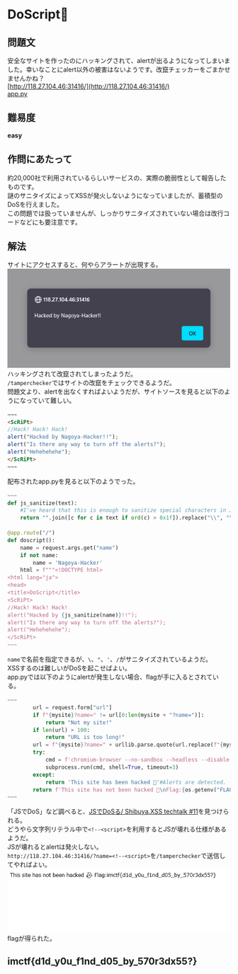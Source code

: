 # DoScript🐣

## 問題文
安全なサイトを作ったのにハッキングされて、alertが出るようになってしまいました。幸いなことにalert以外の被害はないようです。改竄チェッカーをごまかせませんかね？  
[http://118.27.104.46:31416/](http://118.27.104.46:31416/)  
[app.py](files/app.py)  

## 難易度
**easy**  

## 作問にあたって
約20,000社で利用されているらしいサービスの、実際の脆弱性として報告したものです。  
謎のサニタイズによってXSSが発火しないようになっていましたが、蓄積型のDoSを行えました。  
この問題では扱っていませんが、しっかりサニタイズされていない場合は改行コードなどにも要注意です。  

## 解法
サイトにアクセスすると、何やらアラートが出現する。  
![alert.png](images/alert.png)  
ハッキングされて改竄されてしまったようだ。  
`/tamperchecker`ではサイトの改竄をチェックできるようだ。  
問題文より、alertを出なくすればよいようだが、サイトソースを見ると以下のようになっていて難しい。  
```html
~~~
<ScRiPt>
//Hack! Hack! Hack!
alert("Hacked by Nagoya-Hacker!!");
alert("Is there any way to turn off the alerts?");
alert("Hehehehehe");
</ScRiPt>
~~~
```
配布されたapp.pyを見ると以下のようでった。  
```python
~~~
def js_sanitize(text):
    #I've heard that this is enough to sanitize special characters in JavaScript.
    return "".join([c for c in text if ord(c) > 0x1f]).replace("\\", "\\\\").replace("\"", "\\\"").replace("'", "\\'").replace("/", "\\/")

@app.route("/")
def doscript():
    name = request.args.get("name")
    if not name:
        name = 'Nagoya-Hacker'
    html = f"""<!DOCTYPE html>
<html lang="ja">
<head>
<title>DoScript</title>
<ScRiPt>
//Hack! Hack! Hack!
alert("Hacked by {js_sanitize(name)}!!");
alert("Is there any way to turn off the alerts?");
alert("Hehehehehe");
</ScRiPt>
~~~
```
`name`で名前を指定できるが、`\`、`"`、`'`、`/`がサニタイズされているようだ。  
XSSするのは難しいがDoSを起こせばよい。  
app.pyでは以下のようにalertが発生しない場合、flagが手に入るとされている。  
```python
~~~
        url = request.form["url"]
        if f"{mysite}?name=" != url[0:len(mysite + "?name=")]:
            return "Not my site!"
        if len(url) > 100:
            return "URL is too long!"
        url = f"{mysite}?name=" + urllib.parse.quote(url.replace(f"{mysite}?name=", ""))
        try:
            cmd = f'chromium-browser --no-sandbox --headless --disable-gpu "{url}"'
            subprocess.run(cmd, shell=True, timeout=3)
        except:
            return 'This site has been hacked 👾'#Alerts are detected.
        return f'This site has not been hacked 👻\nFlag:{os.getenv("FLAG")}'#No alerts are detected.
~~~
```
「JSでDoS」など調べると、[JSでDoSる/ Shibuya.XSS techtalk #11](https://speakerdeck.com/masatokinugawa/shibuya-dot-xss-techtalk-number-11)を見つけられる。  
どうやら文字列リテラル中で`<!--<script>`を利用するとJSが壊れる仕様があるようだ。  
JSが壊れるとalertは発火しない。  
`http://118.27.104.46:31416/?name=<!--<script>`を`/tamperchecker`で送信してやればよい。  
![flag.png](images/flag.png)  
flagが得られた。  

## imctf{d1d_y0u_f1nd_d05_by_570r3dx55?}
